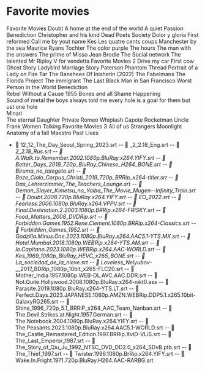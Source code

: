 # Favorite movies
Favorite Movies
Doubt
A home at the end of the world
A quiet Passion
Benediction
Christopher and his kind
Dead Poets Society
Dolor y gloria
First reformed
Call me by yout name
Kes
Les quatre cents coups
Manchester by the sea
Maurice
Ryans Tochter
The color purple
The hours
The man with the answers
The prime of Misso Jean Brodie
The Social network
The talented Mr Ripley
V for vendetta
Favorite Movies 2
Drive my car
First cow
Ghost Story
Ladybird
Marriage Story
Paterson
Phantom Thread
Portrait of a Lady on Fire
Tar
The Banshees Of Inisherin (2022)
The Fabelmans
The Florida Project
The immigrant
The Last Black Man in San Francisco
Worst Person in the World
Benediction     
Rebel Without a Cause 1955
Bones and all
Shame
Happening      
Sound of metal the boys always told me  every hole  is a goal for them  but ust one hole  
Minari       
The eternal Daughter
Private Romeo
Whiplash
Capote
Rocketman
Uncle Frank 
Women Talking
Favorite Movies 3
All of us Strangers
Moonlight
Anatomy of a fall
Maestro
Past Lives

- 󰨖 12_12_The_Day_Seoul_Spring_2023.srt
-- 󰨖 _2_2.18_Eng.srt
-- 󰨖 _2_2.18_Rus.srt
-- 󰨖 A.Walk.to.Remember.2002.1080p.BluRay.x264.YIFY.srt
-- 󰨖 Better_Days_2019_720p_BluRay_Chinese_H264_BONE.srt
-- 󰨖 Biruma_no_tategoto.srt
-- 󰨖 Boze_Cialo_Corpus_Christi_2019_720p_BRRip_x264-titler.srt
-- 󰨖 Das_Lehrerzimmer_The_Teachers_Lounge.srt
-- 󰨖 Demon_Slayer_Kimetsu_no_Yaiba_The_Movie_Mugen--Infinity_Train.srt
-- 󰨖 Doubt.2008.720p.BluRay.x264.YIFY.srt
-- 󰨖 EO_2022.srt
-- 󰨖 Fearless.2006.1080p.BluRay.x264.VPPV.srt
-- 󰨖 Final.Destination.2.2003.1080p.BRRip.x264-FRISKY.srt
-- 󰨖 Food_Matters_2008_DVDRip.srt
-- 󰨖 Forbidden.Games.1952.Rene.Clement.1080p.BRRip.x264-Classics.srt
-- 󰨖 Forbidden_Games_1952.srt
-- 󰨖 Godzilla.Minus.One.2023.1080p.BluRay.x264.AAC5.1-YTS.MX.srt
-- 󰨖 Hotel.Mumbai.2018.1080p.WEBRip.x264-YTS.AM.srt
-- 󰨖 Io.Capitano.2023.1080p.WEBRip.x264.AAC-WORLD.srt
-- 󰨖 Kes_1969_1080p_BluRay_HEVC_x265_BONE.srt
-- 󰨖 La_sociedad_de_la_nieve.srt
-- 󰨖 Loveless_Nelyubov_-__2017_BDRip_1080p_10bit_x265-FLC20.srt
-- 󰨖 Mother_India.1957.1080p.WEB-DL.AVC.AAC.DDR.srt
--  Not.Quite.Hollywood.2008.1080p.BluRay.x264-nikt0.ass
-- 󰨖 Parasite.2019.1080p.BluRay.x264-YTS.LT.srt
-- 󰨖 Perfect.Days.2023.JAPANESE.1080p.AMZN.WEBRip.DDP5.1.x265.10bit-GalaxyRG265.srt
-- 󰨖 Shine_1996_720p_5.1_BRRiP_x264_AAC_Team_Nanban.srt
-- 󰨖 The.Devil.Strikes.at.Night.1957.German.srt
-- 󰨖 The.Notebook.2004.1080p.BluRay.x264.YIFY.srt
-- 󰨖 The.Peasants.2023.1080p.BluRay.x264.AAC5.1-WORLD.srt
-- 󰨖 The_Castle_Remastered_Edition.1997.BRRip.XviD-VLiS.srt
-- 󰨖 The_Last_Emperor_1987.srt
-- 󰨖 The_Story_of_Qiu_Ju_1992_NTSC_DVD_DD2.0_x264_SDvB.ptb.srt
-- 󰨖 The_Thief_1997.srt
-- 󰨖 Twister.1996.1080p.BrRip.x264.YIFY.srt
-- 󰨖 Wake.In.Fright.1971.720p.BluRay.H264.AAC-RARBG.srt
